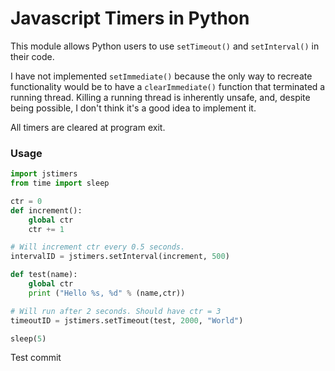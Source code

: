 # Javascript Timers in Python

This module allows Python users to use `setTimeout()` and `setInterval()` in their code.

I have not implemented `setImmediate()` because the only way to recreate functionality would be to have a `clearImmediate()` function that terminated a running thread. Killing a running thread is inherently unsafe, and, despite being possible, I don't think it's a good idea to implement it.

All timers are cleared at program exit.

### Usage

```python
import jstimers
from time import sleep

ctr = 0
def increment():
    global ctr
    ctr += 1

# Will increment ctr every 0.5 seconds.
intervalID = jstimers.setInterval(increment, 500)

def test(name):
    global ctr
    print ("Hello %s, %d" % (name,ctr))

# Will run after 2 seconds. Should have ctr = 3
timeoutID = jstimers.setTimeout(test, 2000, "World")

sleep(5)
```

Test commit
